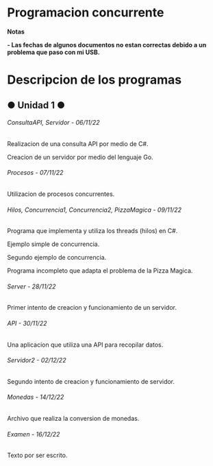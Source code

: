 # Programacion concurrente

<!----Notas---->
**Notas**

**- Las fechas de algunos documentos no estan correctas debido a un problema que paso con mi USB.**
<!----Separador de las notas---->

<!----Directorio con descripcion de los programas---->
# Descripcion de los programas
## ● Unidad 1 ●
###### ConsultaAPI, Servidor - 06/11/22
Realizacion de una consulta API por medio de C#.

<!----Separador---->

Creacion de un servidor por medio del lenguaje Go.

<!----Separador---->

###### Procesos - 07/11/22
Utilizacion de procesos concurrentes.

<!----Separador---->

###### Hilos, Concurrencia1, Concurrencia2, PizzaMagica - 09/11/22
Programa que implementa y utiliza los threads (hilos) en C#.

<!----Separador---->

Ejemplo simple de concurrencia.

<!----Separador---->

Segundo ejemplo de concurrencia.

<!----Separador---->

Programa incompleto que adapta el problema de la Pizza Magica.

<!----Separador---->

###### Server - 28/11/22
Primer intento de creacion y funcionamiento de un servidor.

<!----Separador---->

###### API - 30/11/22
Una aplicacion que utiliza una API para recopilar datos.

<!----Separador---->

###### Servidor2 - 02/12/22
Segundo intento de creacion y funcionamiento de servidor.

<!----Separador---->

###### Monedas - 14/12/22
Archivo que realiza la conversion de monedas.

<!----Separador---->

###### Examen - 16/12/22
Texto por ser escrito.
<!----Separador del directorio con descripcion de los programas---->